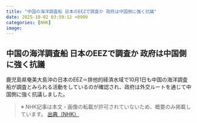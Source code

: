 ```yaml
---
title: "中国の海洋調査船 日本のEEZで調査か 政府は中国側に強く抗議"
date: 2025-10-02 03:59:12 +0900
categories: [NHK]
image: 
---
```

## 中国の海洋調査船 日本のEEZで調査か 政府は中国側に強く抗議

鹿児島県奄美大島沖の日本のEEZ＝排他的経済水域で10月1日も中国の海洋調査船が調査とみられる活動をしているのが確認され、政府は外交ルートを通じて中国側に強く抗議しました。

> ※ NHK記事は本文・画像の転載が許可されていないため、概要のみ掲載しています。
[出典（NHK）](http://www3.nhk.or.jp/news/html/20251002/k10014938911000.html)
